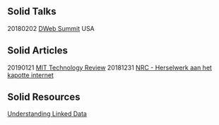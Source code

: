 ## Solid Talks
20180202 [DWeb Summit](https://solid.github.io/dweb-summit-2018/) USA

## Solid Articles
20190121 [MIT Technology Review](http://www.mittrchina.com/news/3453)
20181231 [NRC - Herselwerk aan het kapotte internet](https://www.nrc.nl/nieuws/2018/12/31/herstelwerk-aan-het-kapotte-internet-a3127480)

## Solid Resources
[Understanding Linked Data](https://github.com/solid/understanding-linked-data)
